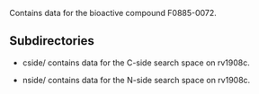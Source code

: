 Contains data for the bioactive compound F0885-0072.

## Subdirectories

- cside/ contains data for the C-side search space on rv1908c.

- nside/ contains data for the N-side search space on rv1908c.

